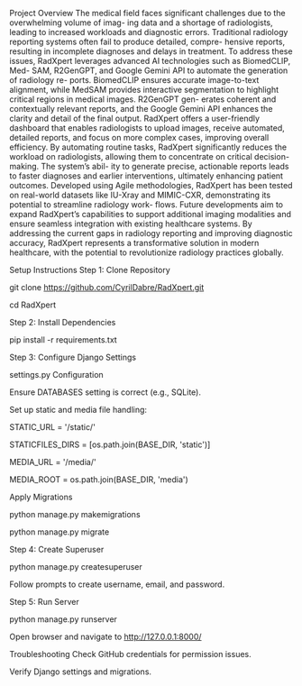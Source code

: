 Project Overview
The medical field faces significant challenges due to the overwhelming volume of imag- ing data and a shortage of radiologists, leading to increased workloads and diagnostic errors. Traditional radiology reporting systems often fail to produce detailed, compre- hensive reports, resulting in incomplete diagnoses and delays in treatment. To address these issues, RadXpert leverages advanced AI technologies such as BiomedCLIP, Med- SAM, R2GenGPT, and Google Gemini API to automate the generation of radiology re- ports. BiomedCLIP ensures accurate image-to-text alignment, while MedSAM provides interactive segmentation to highlight critical regions in medical images. R2GenGPT gen- erates coherent and contextually relevant reports, and the Google Gemini API enhances the clarity and detail of the final output. RadXpert offers a user-friendly dashboard that enables radiologists to upload images, receive automated, detailed reports, and focus on more complex cases, improving overall efficiency. By automating routine tasks, RadXpert significantly reduces the workload on radiologists, allowing them to concentrate on critical decision-making. The system’s abil- ity to generate precise, actionable reports leads to faster diagnoses and earlier interventions, ultimately enhancing patient outcomes. Developed using Agile methodologies, RadXpert has been tested on real-world datasets like IU-Xray and MIMIC-CXR, demonstrating its potential to streamline radiology work- flows. Future developments aim to expand RadXpert’s capabilities to support additional imaging modalities and ensure seamless integration with existing healthcare systems. By addressing the current gaps in radiology reporting and improving diagnostic accuracy, RadXpert represents a transformative solution in modern healthcare, with the potential to revolutionize radiology practices globally.

Setup Instructions
Step 1: Clone Repository

git clone https://github.com/CyrilDabre/RadXpert.git

cd RadXpert

Step 2: Install Dependencies

pip install -r requirements.txt

Step 3: Configure Django Settings

settings.py Configuration

Ensure DATABASES setting is correct (e.g., SQLite).

Set up static and media file handling:

STATIC_URL = '/static/'

STATICFILES_DIRS = [os.path.join(BASE_DIR, 'static')]

MEDIA_URL = '/media/'

MEDIA_ROOT = os.path.join(BASE_DIR, 'media')

Apply Migrations

python manage.py makemigrations

python manage.py migrate

Step 4: Create Superuser

python manage.py createsuperuser

Follow prompts to create username, email, and password.

Step 5: Run Server

python manage.py runserver

Open browser and navigate to http://127.0.0.1:8000/

Troubleshooting
Check GitHub credentials for permission issues.

Verify Django settings and migrations.

